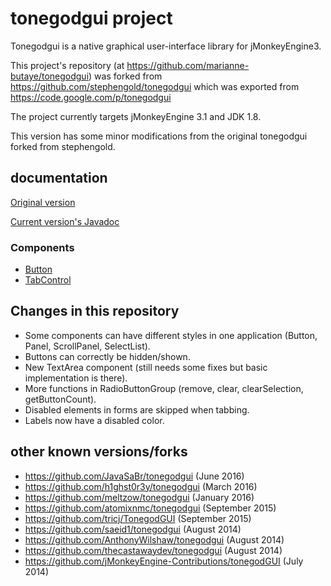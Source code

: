 # tonegodgui project

Tonegodgui is a native graphical user-interface library for jMonkeyEngine3.

This project's repository (at https://github.com/marianne-butaye/tonegodgui)
was forked from https://github.com/stephengold/tonegodgui
which was exported from https://code.google.com/p/tonegodgui

The project currently targets jMonkeyEngine 3.1 and JDK 1.8.

This version has some minor modifications from the original tonegodgui forked from stephengold.

## documentation

[Original version](https://jmonkeyengine.github.io/wiki/jme3/contributions/tonegodgui.html)

[Current version's Javadoc](dist/javadoc/index.html)

### Components
* [Button](readme/Button.md)
* [TabControl](readme/TabControl.md)

## Changes in this repository
* Some components can have different styles in one application (Button, Panel, ScrollPanel, SelectList).
* Buttons can correctly be hidden/shown.
* New TextArea component (still needs some fixes but basic implementation is there).
* More functions in RadioButtonGroup (remove, clear, clearSelection, getButtonCount).
* Disabled elements in forms are skipped when tabbing.
* Labels now have a disabled color.

## other known versions/forks

* https://github.com/JavaSaBr/tonegodgui (June 2016)
* https://github.com/h1ghst0r3y/tonegodgui (March 2016)
* https://github.com/meltzow/tonegodgui (January 2016)
* https://github.com/atomixnmc/tonegodgui (September 2015)
* https://github.com/tricj/TonegodGUI (September 2015)
* https://github.com/saeid1/tonegodgui (August 2014)
* https://github.com/AnthonyWilshaw/tonegodgui (August 2014)
* https://github.com/thecastawaydev/tonegodgui (August 2014)
* https://github.com/jMonkeyEngine-Contributions/tonegodGUI (July 2014)
